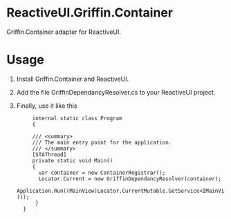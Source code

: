 # ReactiveUI.Griffin.Container

Griffin.Container adapter for ReactiveUI.

# Usage

1. Install Griffin.Container and ReactiveUI.

2. Add the file GriffinDependancyResolver.cs to your ReactiveUI project.

3. Finally, use it like this
    
            internal static class Program
            {
    
            /// <summary>
            /// The main entry point for the application.
            /// </summary>
            [STAThread]
            private static void Main()
            {
              var container = new ContainerRegistrar();
              Locator.Current = new GriffinDependancyResolver(container);
              Application.Run((MainView)Locator.CurrentMutable.GetService<IMainView>());
             }
         }
